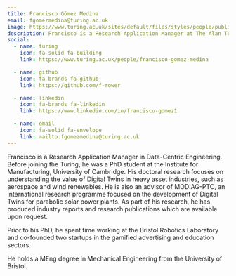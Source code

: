 ```yaml
---
title: Francisco Gómez Medina
email: fgomezmedina@turing.ac.uk
image: https://www.turing.ac.uk/sites/default/files/styles/people/public/2023-08/francisco-gomezmedina.jpg?itok=AXXeE3qi
description: Francisco is a Research Application Manager at The Alan Turing Institute.
social:
  - name: turing
    icon: fa-solid fa-building
    link: https://www.turing.ac.uk/people/francisco-gomez-medina

  - name: github
    icon: fa-brands fa-github
    link: https://github.com/f-rower

  - name: linkedin
    icon: fa-brands fa-linkedin
    link: https://www.linkedin.com/in/francisco-gomez1

  - name: email
    icon: fa-solid fa-envelope
    link: mailto:fgomezmedina@turing.ac.uk
---
```


Francisco is a Research Application Manager in Data-Centric Engineering. Before joining the Turing, he was a PhD student at the Institute for Manufacturing, University of Cambridge. His doctoral research focuses on understanding the value of Digital Twins in heavy asset industries, such as aerospace and wind renewables. He is also an advisor of MODIAG-PTC, an international research programme focused on the development of Digital Twins for parabolic solar power plants. As part of his research, he has produced industry reports and research publications which are available upon request.

Prior to his PhD, he spent time working at the Bristol Robotics Laboratory and co-founded two startups in the gamified advertising and education sectors.

He holds a MEng degree in Mechanical Engineering from the University of Bristol.
